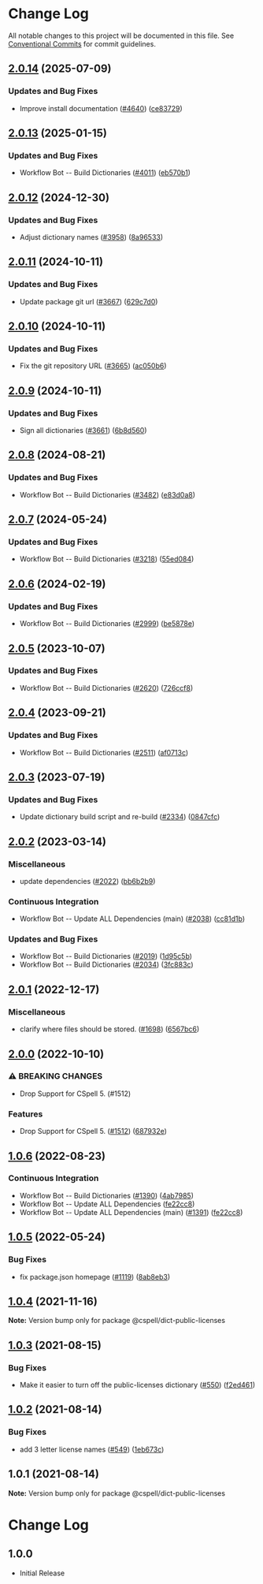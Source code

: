 # Change Log

All notable changes to this project will be documented in this file.
See [Conventional Commits](https://conventionalcommits.org) for commit guidelines.

## [2.0.14](https://github.com/streetsidesoftware/cspell-dicts/compare/@cspell/dict-public-licenses@2.0.13...@cspell/dict-public-licenses@2.0.14) (2025-07-09)


### Updates and Bug Fixes

* Improve install documentation ([#4640](https://github.com/streetsidesoftware/cspell-dicts/issues/4640)) ([ce83729](https://github.com/streetsidesoftware/cspell-dicts/commit/ce837295163125b6ff57494d9de1609edc6204e6))

## [2.0.13](https://github.com/streetsidesoftware/cspell-dicts/compare/@cspell/dict-public-licenses@2.0.12...@cspell/dict-public-licenses@2.0.13) (2025-01-15)


### Updates and Bug Fixes

* Workflow Bot -- Build Dictionaries ([#4011](https://github.com/streetsidesoftware/cspell-dicts/issues/4011)) ([eb570b1](https://github.com/streetsidesoftware/cspell-dicts/commit/eb570b1d71c0b301c6a0d6faed2e8f58fd68b438))

## [2.0.12](https://github.com/streetsidesoftware/cspell-dicts/compare/@cspell/dict-public-licenses@2.0.11...@cspell/dict-public-licenses@2.0.12) (2024-12-30)


### Updates and Bug Fixes

* Adjust dictionary names ([#3958](https://github.com/streetsidesoftware/cspell-dicts/issues/3958)) ([8a96533](https://github.com/streetsidesoftware/cspell-dicts/commit/8a96533bec21280103740868b81559437c413501))

## [2.0.11](https://github.com/streetsidesoftware/cspell-dicts/compare/@cspell/dict-public-licenses@2.0.10...@cspell/dict-public-licenses@2.0.11) (2024-10-11)


### Updates and Bug Fixes

* Update package git url ([#3667](https://github.com/streetsidesoftware/cspell-dicts/issues/3667)) ([629c7d0](https://github.com/streetsidesoftware/cspell-dicts/commit/629c7d0a5e1bacad1d3874b1f8372edc3494ef97))

## [2.0.10](https://github.com/streetsidesoftware/cspell-dicts/compare/@cspell/dict-public-licenses@2.0.9...@cspell/dict-public-licenses@2.0.10) (2024-10-11)


### Updates and Bug Fixes

* Fix the git repository URL ([#3665](https://github.com/streetsidesoftware/cspell-dicts/issues/3665)) ([ac050b6](https://github.com/streetsidesoftware/cspell-dicts/commit/ac050b697d57820109995e92fac5ccc32ced1723))

## [2.0.9](https://github.com/streetsidesoftware/cspell-dicts/compare/@cspell/dict-public-licenses@2.0.8...@cspell/dict-public-licenses@2.0.9) (2024-10-11)


### Updates and Bug Fixes

* Sign all dictionaries ([#3661](https://github.com/streetsidesoftware/cspell-dicts/issues/3661)) ([6b8d560](https://github.com/streetsidesoftware/cspell-dicts/commit/6b8d560cf51a593458ce42bca415859f872cfc97))

## [2.0.8](https://github.com/streetsidesoftware/cspell-dicts/compare/@cspell/dict-public-licenses@2.0.7...@cspell/dict-public-licenses@2.0.8) (2024-08-21)


### Updates and Bug Fixes

* Workflow Bot -- Build Dictionaries ([#3482](https://github.com/streetsidesoftware/cspell-dicts/issues/3482)) ([e83d0a8](https://github.com/streetsidesoftware/cspell-dicts/commit/e83d0a895762a6a64ab46de83fd3441e0287c8a3))

## [2.0.7](https://github.com/streetsidesoftware/cspell-dicts/compare/@cspell/dict-public-licenses@2.0.6...@cspell/dict-public-licenses@2.0.7) (2024-05-24)


### Updates and Bug Fixes

* Workflow Bot -- Build Dictionaries ([#3218](https://github.com/streetsidesoftware/cspell-dicts/issues/3218)) ([55ed084](https://github.com/streetsidesoftware/cspell-dicts/commit/55ed0840e249a9899b7a0501cfbd03566462c80f))

## [2.0.6](https://github.com/streetsidesoftware/cspell-dicts/compare/@cspell/dict-public-licenses@2.0.5...@cspell/dict-public-licenses@2.0.6) (2024-02-19)


### Updates and Bug Fixes

* Workflow Bot -- Build Dictionaries ([#2999](https://github.com/streetsidesoftware/cspell-dicts/issues/2999)) ([be5878e](https://github.com/streetsidesoftware/cspell-dicts/commit/be5878ec21728dfc833917959e549b93d9d0e9b1))

## [2.0.5](https://github.com/streetsidesoftware/cspell-dicts/compare/@cspell/dict-public-licenses@2.0.4...@cspell/dict-public-licenses@2.0.5) (2023-10-07)


### Updates and Bug Fixes

* Workflow Bot -- Build Dictionaries ([#2620](https://github.com/streetsidesoftware/cspell-dicts/issues/2620)) ([726ccf8](https://github.com/streetsidesoftware/cspell-dicts/commit/726ccf82e0ab0a672d51ec4131184b9b007ee2f6))

## [2.0.4](https://github.com/streetsidesoftware/cspell-dicts/compare/@cspell/dict-public-licenses@2.0.3...@cspell/dict-public-licenses@2.0.4) (2023-09-21)


### Updates and Bug Fixes

* Workflow Bot -- Build Dictionaries ([#2511](https://github.com/streetsidesoftware/cspell-dicts/issues/2511)) ([af0713c](https://github.com/streetsidesoftware/cspell-dicts/commit/af0713caa9f147e182c9025a950c1a4906d10ac6))

## [2.0.3](https://github.com/streetsidesoftware/cspell-dicts/compare/@cspell/dict-public-licenses@2.0.2...@cspell/dict-public-licenses@2.0.3) (2023-07-19)


### Updates and Bug Fixes

* Update dictionary build script and re-build ([#2334](https://github.com/streetsidesoftware/cspell-dicts/issues/2334)) ([0847cfc](https://github.com/streetsidesoftware/cspell-dicts/commit/0847cfc9623018940e7761e08eeba0ec7c0a320e))

## [2.0.2](https://github.com/streetsidesoftware/cspell-dicts/compare/@cspell/dict-public-licenses@2.0.1...@cspell/dict-public-licenses@2.0.2) (2023-03-14)


### Miscellaneous

* update dependencies ([#2022](https://github.com/streetsidesoftware/cspell-dicts/issues/2022)) ([bb6b2b9](https://github.com/streetsidesoftware/cspell-dicts/commit/bb6b2b9fc9f89e7c6549913bc56a4a6ffcc8dbd0))


### Continuous Integration

* Workflow Bot -- Update ALL Dependencies (main) ([#2038](https://github.com/streetsidesoftware/cspell-dicts/issues/2038)) ([cc81d1b](https://github.com/streetsidesoftware/cspell-dicts/commit/cc81d1bb7b02e64570717f9875b8352eda8f8c1e))


### Updates and Bug Fixes

* Workflow Bot -- Build Dictionaries ([#2019](https://github.com/streetsidesoftware/cspell-dicts/issues/2019)) ([1d95c5b](https://github.com/streetsidesoftware/cspell-dicts/commit/1d95c5b3b3a535986b60c80e8fecf85bee2ba66a))
* Workflow Bot -- Build Dictionaries ([#2034](https://github.com/streetsidesoftware/cspell-dicts/issues/2034)) ([3fc883c](https://github.com/streetsidesoftware/cspell-dicts/commit/3fc883c51f748eda2cf98b995f9c0f089915f079))

## [2.0.1](https://github.com/streetsidesoftware/cspell-dicts/compare/@cspell/dict-public-licenses@2.0.0...@cspell/dict-public-licenses@2.0.1) (2022-12-17)


### Miscellaneous

* clarify where files should be stored. ([#1698](https://github.com/streetsidesoftware/cspell-dicts/issues/1698)) ([6567bc6](https://github.com/streetsidesoftware/cspell-dicts/commit/6567bc62130404cb32945bdcc3bf07316c839396))

## [2.0.0](https://github.com/streetsidesoftware/cspell-dicts/compare/@cspell/dict-public-licenses@1.0.6...@cspell/dict-public-licenses@2.0.0) (2022-10-10)


### ⚠ BREAKING CHANGES

* Drop Support for CSpell 5. (#1512)

### Features

* Drop Support for CSpell 5. ([#1512](https://github.com/streetsidesoftware/cspell-dicts/issues/1512)) ([687932e](https://github.com/streetsidesoftware/cspell-dicts/commit/687932e187e4bce87d7904e3a2e53dd6de6ac372))

## [1.0.6](https://github.com/streetsidesoftware/cspell-dicts/compare/@cspell/dict-public-licenses@1.0.5...@cspell/dict-public-licenses@1.0.6) (2022-08-23)


### Continuous Integration

* Workflow Bot -- Build Dictionaries ([#1390](https://github.com/streetsidesoftware/cspell-dicts/issues/1390)) ([4ab7985](https://github.com/streetsidesoftware/cspell-dicts/commit/4ab7985589f30cf5320889f93496ae0355ca87f4))
* Workflow Bot -- Update ALL Dependencies ([fe22cc8](https://github.com/streetsidesoftware/cspell-dicts/commit/fe22cc876c142ea4ad5268d9fe0aa4c5db5c36e1))
* Workflow Bot -- Update ALL Dependencies (main) ([#1391](https://github.com/streetsidesoftware/cspell-dicts/issues/1391)) ([fe22cc8](https://github.com/streetsidesoftware/cspell-dicts/commit/fe22cc876c142ea4ad5268d9fe0aa4c5db5c36e1))

## [1.0.5](https://github.com/streetsidesoftware/cspell-dicts/compare/@cspell/dict-public-licenses@1.0.4...@cspell/dict-public-licenses@1.0.5) (2022-05-24)


### Bug Fixes

* fix package.json homepage ([#1119](https://github.com/streetsidesoftware/cspell-dicts/issues/1119)) ([8ab8eb3](https://github.com/streetsidesoftware/cspell-dicts/commit/8ab8eb3733b7b9c783b5d93fdeff4d4ca739e8f4))





## [1.0.4](https://github.com/streetsidesoftware/cspell-dicts/compare/@cspell/dict-public-licenses@1.0.3...@cspell/dict-public-licenses@1.0.4) (2021-11-16)

**Note:** Version bump only for package @cspell/dict-public-licenses





## [1.0.3](https://github.com/streetsidesoftware/cspell-dicts/compare/@cspell/dict-public-licenses@1.0.2...@cspell/dict-public-licenses@1.0.3) (2021-08-15)


### Bug Fixes

* Make it easier to turn off the public-licenses dictionary ([#550](https://github.com/streetsidesoftware/cspell-dicts/issues/550)) ([f2ed461](https://github.com/streetsidesoftware/cspell-dicts/commit/f2ed461e61c07285ba4b15127890a0809abffc2b))





## [1.0.2](https://github.com/streetsidesoftware/cspell-dicts/compare/@cspell/dict-public-licenses@1.0.1...@cspell/dict-public-licenses@1.0.2) (2021-08-14)


### Bug Fixes

* add 3 letter license names ([#549](https://github.com/streetsidesoftware/cspell-dicts/issues/549)) ([1eb673c](https://github.com/streetsidesoftware/cspell-dicts/commit/1eb673cd203a8589ce91422e8e95429e5f740a73))





## 1.0.1 (2021-08-14)

**Note:** Version bump only for package @cspell/dict-public-licenses





# Change Log

## 1.0.0

- Initial Release
